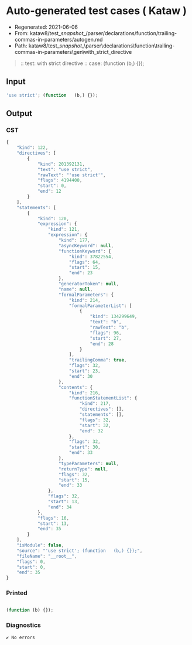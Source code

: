 # Auto-generated test cases ( Kataw )
- Regenerated: 2021-06-06
- From: kataw8/test\__snapshot__/parser/declarations/function/trailing-commas-in-parameters/autogen.md
- Path: kataw8/test\__snapshot__\parser\declarations\function\trailing-commas-in-parameters\gen\with_strict_directive
> :: test: with strict directive
> :: case: (function   (b,) {});
## Input

`````js
'use strict'; (function   (b,) {});
`````
## Output

### CST

```javascript
{
    "kind": 122,
    "directives": [
        {
            "kind": 201392131,
            "text": "use strict",
            "rawText": "'use strict'",
            "flags": 4194400,
            "start": 0,
            "end": 12
        }
    ],
    "statements": [
        {
            "kind": 120,
            "expression": {
                "kind": 121,
                "expression": {
                    "kind": 177,
                    "asyncKeyword": null,
                    "functionKeyword": {
                        "kind": 37822554,
                        "flags": 64,
                        "start": 15,
                        "end": 23
                    },
                    "generatorToken": null,
                    "name": null,
                    "formalParameters": {
                        "kind": 214,
                        "formalParameterList": [
                            {
                                "kind": 134299649,
                                "text": "b",
                                "rawText": "b",
                                "flags": 96,
                                "start": 27,
                                "end": 28
                            }
                        ],
                        "trailingComma": true,
                        "flags": 32,
                        "start": 23,
                        "end": 30
                    },
                    "contents": {
                        "kind": 216,
                        "functionStatementList": {
                            "kind": 217,
                            "directives": [],
                            "statements": [],
                            "flags": 32,
                            "start": 32,
                            "end": 32
                        },
                        "flags": 32,
                        "start": 30,
                        "end": 33
                    },
                    "typeParameters": null,
                    "returnType": null,
                    "flags": 32,
                    "start": 15,
                    "end": 33
                },
                "flags": 32,
                "start": 13,
                "end": 34
            },
            "flags": 16,
            "start": 13,
            "end": 35
        }
    ],
    "isModule": false,
    "source": "'use strict'; (function   (b,) {});",
    "fileName": "__root__",
    "flags": 0,
    "start": 0,
    "end": 35
}
```

### Printed

```javascript

(function (b) {});
```

### Diagnostics

```javascript
✔ No errors
```

